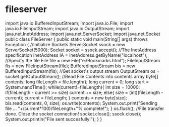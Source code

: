 # fileserver

import java.io.BufferedInputStream;
import java.io.File;
import java.io.FileInputStream;
import java.io.OutputStream;
import java.net.InetAddress;
import java.net.ServerSocket;
import java.net.Socket
public class FileServer
{
public static void main(String[] args) throws Exception
{
//Initialize Sockets
ServerSocket ssock = new ServerSocket(5000); Socket 
socket = ssock.accept();
//The InetAddress specification
InetAddress IA = InetAddress.getByName("localhost");
//Specify the file
File file = new File("e:\\Bookmarks.html"); 
FileInputStream fis = new FileInputStream(file);
BufferedInputStream bis = new BufferedInputStream(fis); //Get 
socket's output stream
OutputStream os = socket.getOutputStream(); //Read 
File Contents into contents array
byte[] contents;
long fileLength = file.length();
long current = 0;
long start = System.nanoTime();
while(current!=fileLength){
int size = 10000;
if(fileLength - current >= size)
current += size;
else{
size = (int)(fileLength - current);
current = fileLength;
}
contents = new byte[size];
bis.read(contents, 0, size);
os.write(contents);
System.out.print("Sending file ... "+(current*100)/fileLength+"% complete!");
}
os.flush();
//File transfer done. Close the socket connection!
socket.close();
ssock.close();
System.out.println("File sent succesfully!");
} }
